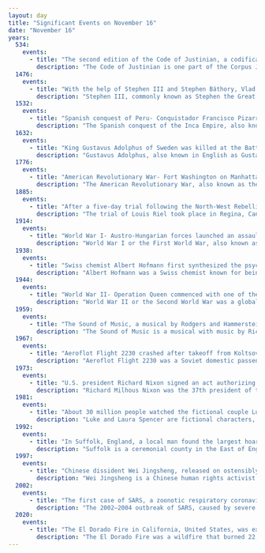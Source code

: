 ```yaml
---
layout: day
title: "Significant Events on November 16"
date: "November 16"
years:
  534:
    events:
      - title: "The second edition of the Code of Justinian, a codification of Roman law by Byzantine emperor Justinian I (pictured), was published."
        description: "The Code of Justinian is one part of the Corpus Juris Civilis, the codification of Roman law ordered early in the 6th century AD by Justinian I, who was Eastern Roman emperor in Constantinople. Two other units, the Digest and the Institutes, were created during his reign. The fourth part, the Novellae Constitutiones, was compiled unofficially after his death but is now also thought of as part of the Corpus Juris Civilis."
  1476:
    events:
      - title: "With the help of Stephen III and Stephen Báthory, Vlad the Impaler ousted Basarab the Old and became the ruler of Wallachia for the third time."
        description: "Stephen III, commonly known as Stephen the Great ; died 2 July 1504), was Voivode of Moldavia from 1457 to 1504. He was the son of and co-ruler with Bogdan II, who was murdered in 1451 in a conspiracy organized by his brother and Stephen's uncle Peter III Aaron, who took the throne. Stephen fled to Hungary, and later to Wallachia; with the support of Vlad III Țepeș, Voivode of Wallachia, he returned to Moldavia, forcing Aaron to seek refuge in Poland in the summer of 1457. Teoctist I, Metropolitan of Moldavia, anointed Stephen prince. He attacked Poland and prevented Casimir IV Jagiellon, King of Poland, from supporting Peter Aaron, but eventually acknowledged Casimir's suzerainty in 1459."
  1532:
    events:
      - title: "Spanish conquest of Peru- Conquistador Francisco Pizarro orchestrated a surprise attack in Cajamarca, capturing the Inca emperor, Atahualpa."
        description: "The Spanish conquest of the Inca Empire, also known as the Conquest of Peru, was one of the most important campaigns in the Spanish colonization of the Americas. After years of preliminary exploration and military skirmishes, 168 Spanish soldiers under conquistador Francisco Pizarro, along with his brothers in arms and their indigenous allies, captured the last Sapa Inca, Atahualpa, at the Battle of Cajamarca in 1532. It was the first step in a long campaign that took decades of fighting but ended in Spanish victory in 1572 and colonization of the region as the Viceroyalty of Peru. The conquest of the Inca Empire, led to spin-off campaigns into present-day Chile and Colombia, as well as expeditions to the Amazon Basin and surrounding rainforest."
  1632:
    events:
      - title: "King Gustavus Adolphus of Sweden was killed at the Battle of Lützen during the Thirty Years' War."
        description: "Gustavus Adolphus, also known in English as Gustav II Adolf or Gustav II Adolph, was King of Sweden from 1611 to 1632, and is credited with the rise of Sweden as a great European power. During his reign, Sweden became one of the primary military forces in Europe during the Thirty Years' War, helping to determine the political and religious balance of power in Europe. He was formally and posthumously given the name Gustavus Adolphus the Great by the Riksdag of the Estates in 1634."
  1776:
    events:
      - title: "American Revolutionary War- Fort Washington on Manhattan was captured from the Patriots by British and Hessian units."
        description: "The American Revolutionary War, also known as the Revolutionary War or American War of Independence, was an armed conflict that comprised the final eight years of the broader American Revolution, in which American Patriot forces organized as the Continental Army and commanded by George Washington defeated the British Army. The conflict was fought in North America, the Caribbean, and the Atlantic Ocean. The war ended with the Treaty of Paris (1783), which resulted in the establishment of the United States of America as an independent nation, which was recognized by Great Britain and other nations of the world."
  1885:
    events:
      - title: "After a five-day trial following the North-West Rebellion, the Canadian Métis leader and 'Father of Manitoba' Louis Riel was hanged for high treason."
        description: "The trial of Louis Riel took place in Regina, Canada, in 1885. Louis Riel had been a leader of a resistance movement by the Métis and First Nations people of western Canada against the Government of Canada in what is now the province of Saskatchewan. Known as the North-West Rebellion, this resistance was suppressed by the Canadian military, which led to Riel's surrender and trial for treason. The trial, which took place in July 1885 and lasted five days, resulted in a guilty verdict. He was also given a choice to plead guilty or insanity. Riel was subsequently executed by hanging, an outcome which has had a lasting negative impact on relations between Anglophone Canadians and the Riel supporters among French Canadians."
  1914:
    events:
      - title: "World War I- Austro-Hungarian forces launched an assault against Serbian defensive positions at the Kolubara river, beginning the Battle of Kolubara."
        description: "World War I or the First World War, also known as the Great War, was a global conflict between two coalitions- the Allies and the Central Powers. Fighting took place mainly in Europe and the Middle East, as well as in parts of Africa and the Asia-Pacific, and in Europe was characterised by trench warfare; the widespread use of artillery, machine guns, and chemical weapons (gas); and the introductions of tanks and aircraft. World War I was one of the deadliest conflicts in history, resulting in an estimated 10 million military dead and more than 20 million wounded, plus some 10 million civilian dead from causes including genocide. The movement of large numbers of people was a major factor in the deadly Spanish flu pandemic."
  1938:
    events:
      - title: "Swiss chemist Albert Hofmann first synthesized the psychedelic drug LSD in Basel, Switzerland."
        description: "Albert Hofmann was a Swiss chemist known for being the first to synthesize, ingest, and learn of the psychedelic effects of lysergic acid diethylamide (LSD). Hofmann's team also isolated, named and synthesized the principal psychedelic mushroom compounds psilocybin and psilocin. He authored more than 100 scientific articles and numerous books, including LSD- Mein Sorgenkind. In 2007, he shared first place with Tim Berners-Lee on a list of the 100 greatest living geniuses published by The Daily Telegraph newspaper."
  1944:
    events:
      - title: "World War II- Operation Queen commenced with one of the heaviest Allied tactical bombings of the war, attacking German targets in the Rur valley."
        description: "World War II or the Second World War was a global conflict between two coalitions- the Allies and the Axis powers. Nearly all of the world's countries participated, with many nations mobilising all resources in pursuit of total war. Tanks and aircraft played major roles, enabling the strategic bombing of cities and delivery of the first and only nuclear weapons ever used in war. World War II was the deadliest conflict in history, resulting in 70 to 85 million deaths, more than half of which were civilians. Millions died in genocides, including the Holocaust, and by massacres, starvation, and disease. After the Allied victory, Germany, Austria, Japan, and Korea were occupied, and German and Japanese leaders were tried for war crimes."
  1959:
    events:
      - title: "The Sound of Music, a musical by Rodgers and Hammerstein based on The Story of the Trapp Family Singers, opened on Broadway at the Lunt-Fontanne Theatre."
        description: "The Sound of Music is a musical with music by Richard Rodgers, lyrics by Oscar Hammerstein II, and a book by Howard Lindsay and Russel Crouse. It is based on the 1949 memoir of Maria von Trapp, The Story of the Trapp Family Singers. Set in Austria on the eve of the Anschluss in 1938, the musical tells the story of Maria, who takes a job as governess to a large family while she decides whether to become a nun. She falls in love with the children, and eventually their widowed father, Captain von Trapp. He is ordered to accept a commission in the German Navy, but he opposes the Nazis. He and Maria decide on a plan to flee Austria with the children. Many songs from the musical have become standards, including 'Do-Re-Mi', 'My Favorite Things', 'Edelweiss', 'Climb Ev'ry Mountain', and the title song 'The Sound of Music'."
  1967:
    events:
      - title: "Aeroflot Flight 2230 crashed after takeoff from Koltsovo Airport, Russia, killing all 107 people aboard."
        description: "Aeroflot Flight 2230 was a Soviet domestic passenger flight from Yekaterinburg to Tashkent. On 16 November 1967, the Ilyushin Il-18 aircraft serving the flight crashed after takeoff, killing all 107 people aboard. At the time, it was the deadliest aviation accident in the Russian SFSR and the worst accident involving the Il-18."
  1973:
    events:
      - title: "U.S. president Richard Nixon signed an act authorizing the construction of the Trans-Alaska Pipeline to transport oil from the Beaufort Sea to the Gulf of Alaska."
        description: "Richard Milhous Nixon was the 37th president of the United States, serving from 1969 until his resignation in 1974. A member of the Republican Party, he previously served as a representative and senator from California and as the 36th vice president from 1953 to 1961 under President Dwight D. Eisenhower. His presidency saw the reduction of U.S. involvement in the Vietnam War, détente with the Soviet Union and China, the Apollo 11 Moon landing, and the establishment of the Environmental Protection Agency and Occupational Safety and Health Administration. Nixon's second term ended early when he became the only U.S. president to resign from office, as a result of the Watergate scandal."
  1981:
    events:
      - title: "About 30 million people watched the fictional couple Luke Spencer and Laura Webber wed on the television show General Hospital in the highest-rated hour in American soap-opera history."
        description: "Luke and Laura Spencer are fictional characters, and the signature supercouple from the American daytime drama General Hospital. Luke is portrayed by Anthony Geary, and Laura is portrayed by Genie Francis. Though other supercouples came before them, Luke and Laura are the best known outside of the soap opera medium and are credited with defining the term supercouple and leading other soap operas to try to duplicate their success."
  1992:
    events:
      - title: "In Suffolk, England, a local man found the largest hoard of Roman silver and gold in Britain (sample pictured), including the largest collection of 4th- and 5th-century gold and silver coins ever discovered within the former Roman Empire."
        description: "Suffolk is a ceremonial county in the East of England and East Anglia. It is bordered by Norfolk to the north, the North Sea to the east, Essex to the south, and Cambridgeshire to the west. Ipswich is the largest settlement and the county town."
  1997:
    events:
      - title: "Chinese dissident Wei Jingsheng, released on ostensibly medical grounds after spending eighteen years in prison, was deported to the United States."
        description: "Wei Jingsheng is a Chinese human rights activist and dissident. He is best known for his involvement in the Chinese democracy movement. He is most prominent for having authored the essay 'The Fifth Modernization', which was posted on the Democracy Wall in Beijing in 1978. As punishment from the government for writing his manifesto, Wei was arrested and convicted of 'counter-revolutionary' activities, and was detained as a political prisoner from 1979 to 1993. Briefly released in 1993, Wei continued to engage in his dissident activities by speaking to visiting journalists, and as punishment, he was imprisoned again from 1994 to 1997, making it a total of 18 years he has spent in various prisons. He was deported to the United States of America on 16 November 1997, on medical parole. Still a Chinese citizen, in 1998 Wei established the Wei Jingsheng Foundation in New York City whose stated aim is to work to improve human rights and advocate democratisation in China."
  2002:
    events:
      - title: "The first case of SARS, a zoonotic respiratory coronavirus disease, was recorded in Guangdong, China."
        description: "The 2002–2004 outbreak of SARS, caused by severe acute respiratory syndrome coronavirus, infected over 8,000 people from 30 countries and territories, and resulted in at least 774 deaths worldwide."
  2020:
    events:
      - title: "The El Dorado Fire in California, United States, was extinguished after 71 days, having destroyed 20 structures and killed one firefighter."
        description: "The El Dorado Fire was a wildfire that burned 22,744 acres in San Bernardino and Riverside counties of California from September to November 2020. It was ignited on September 5 by a pyrotechnic device at a gender reveal party in El Dorado Ranch Park; it quickly spread to the San Gorgonio Wilderness Area of the San Bernardino National Forest. Burning over a 71-day period, the fire destroyed 20 structures and killed one firefighter, for which the couple hosting the party were charged with involuntary manslaughter."
---
```


